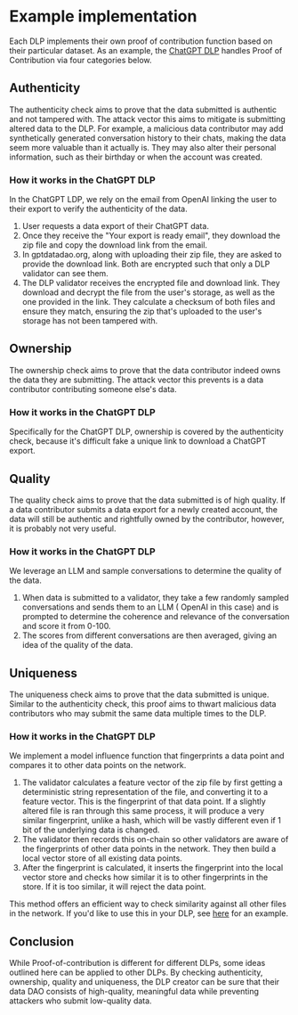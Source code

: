 # Example implementation

Each DLP implements their own proof of contribution function based on their particular dataset. As an example, the [ChatGPT DLP](https://gptdatadao.org) handles Proof of Contribution via four categories below.

## Authenticity

The authenticity check aims to prove that the data submitted is authentic and not tampered with. The attack vector this aims to mitigate is submitting altered data to the DLP. For example, a malicious data contributor may add synthetically generated conversation history to their chats, making the data seem more valuable than it actually is. They may also alter their personal information, such as their birthday or when the account was created.

### How it works in the ChatGPT DLP

In the ChatGPT LDP, we rely on the email from OpenAI linking the user to their export to verify the authenticity of the data.

1. User requests a data export of their ChatGPT data.
2. Once they receive the "Your export is ready email", they download the zip file and copy the download link from the email.
3. In gptdatadao.org, along with uploading their zip file, they are asked to provide the download link. Both are encrypted such that only a DLP validator can see them.
4. The DLP validator receives the encrypted file and download link. They download and decrypt the file from the user's storage, as well as the one provided in the link. They calculate a checksum of both files and ensure they match, ensuring the zip that's uploaded to the user's storage has not been tampered with.

## Ownership

The ownership check aims to prove that the data contributor indeed owns the data they are submitting. The attack vector this prevents is a data contributor contributing someone else's data.

### How it works in the ChatGPT DLP

Specifically for the ChatGPT DLP, ownership is covered by the authenticity check, because it's difficult fake a unique link to download a ChatGPT export.

## Quality

The quality check aims to prove that the data submitted is of high quality. If a data contributor submits a data export for a newly created account, the data will still be authentic and rightfully owned by the contributor, however, it is probably not very useful.

### How it works in the ChatGPT DLP

We leverage an LLM and sample conversations to determine the quality of the data.

1. When data is submitted to a validator, they take a few randomly sampled conversations and sends them to an LLM ( OpenAI in this case) and is prompted to determine the coherence and relevance of the conversation and score it from 0-100.
2. The scores from different conversations are then averaged, giving an idea of the quality of the data.

## Uniqueness

The uniqueness check aims to prove that the data submitted is unique. Similar to the authenticity check, this proof aims to thwart malicious data contributors who may submit the same data multiple times to the DLP.

### How it works in the ChatGPT DLP

We implement a model influence function that fingerprints a data point and compares it to other data points on the network.

1. The validator calculates a feature vector of the zip file by first getting a deterministic string representation of the file, and converting it to a feature vector. This is the fingerprint of that data point. If a slightly altered file is ran through this same process, it will produce a very similar fingerprint, unlike a hash, which will be vastly different even if 1 bit of the underlying data is changed.
2. The validator then records this on-chain so other validators are aware of the fingerprints of other data points in the network. They then build a local vector store of all existing data points.
3. After the fingerprint is calculated, it inserts the fingerprint into the local vector store and checks how similar it is to other fingerprints in the store. If it is too similar, it will reject the data point.

This method offers an efficient way to check similarity against all other files in the network. If you'd like to use this in your DLP, see [here](https://github.com/vana-com/vana-dlp-chatgpt/blob/main/tests/similarity.py) for an example.&#x20;

## Conclusion

While Proof-of-contribution is different for different DLPs, some ideas outlined here can be applied to other DLPs. By checking authenticity, ownership, quality and uniqueness, the DLP creator can be sure that their data DAO consists of high-quality, meaningful data while preventing attackers who submit low-quality data.
